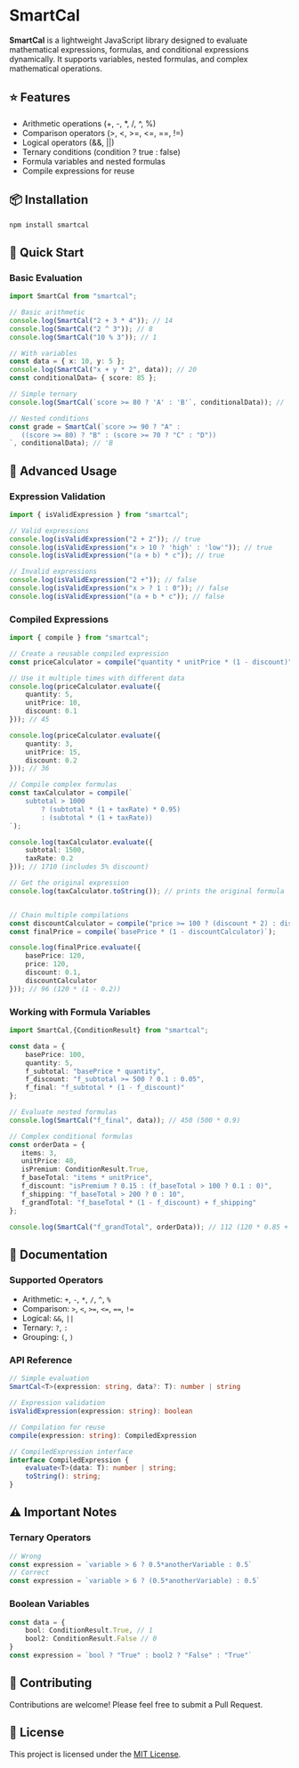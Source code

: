 # SmartCal

**SmartCal** is a lightweight JavaScript library designed to evaluate mathematical expressions, formulas, and conditional expressions dynamically. It supports variables, nested formulas, and complex mathematical operations.

## ⭐ Features

- Arithmetic operations (+, -, *, /, ^, %)
- Comparison operators (>, <, >=, <=, ==, !=)
- Logical operators (&&, ||)
- Ternary conditions (condition ? true : false)
- Formula variables and nested formulas
- Compile expressions for reuse

## 📦 Installation

```bash
npm install smartcal
```

## 🚀 Quick Start

### Basic Evaluation

```typescript
import SmartCal from "smartcal";

// Basic arithmetic
console.log(SmartCal("2 + 3 * 4")); // 14
console.log(SmartCal("2 ^ 3")); // 8
console.log(SmartCal("10 % 3")); // 1

// With variables
const data = { x: 10, y: 5 };
console.log(SmartCal("x + y * 2", data)); // 20
const conditionalData= { score: 85 };

// Simple ternary
console.log(SmartCal(`score >= 80 ? 'A' : 'B'`, conditionalData)); // 'A'

// Nested conditions
const grade = SmartCal(`score >= 90 ? "A" :
   ((score >= 80) ? "B" : (score >= 70 ? "C" : "D"))
`, conditionalData); // 'B
```

## 📘 Advanced Usage

### Expression Validation

```typescript
import { isValidExpression } from "smartcal";

// Valid expressions
console.log(isValidExpression("2 + 2")); // true
console.log(isValidExpression("x > 10 ? 'high' : 'low'")); // true
console.log(isValidExpression("(a + b) * c")); // true

// Invalid expressions
console.log(isValidExpression("2 +")); // false
console.log(isValidExpression("x > ? 1 : 0")); // false
console.log(isValidExpression("(a + b * c")); // false
```

### Compiled Expressions

```typescript
import { compile } from "smartcal";

// Create a reusable compiled expression
const priceCalculator = compile("quantity * unitPrice * (1 - discount)");

// Use it multiple times with different data
console.log(priceCalculator.evaluate({
    quantity: 5,
    unitPrice: 10,
    discount: 0.1
})); // 45

console.log(priceCalculator.evaluate({
    quantity: 3,
    unitPrice: 15,
    discount: 0.2
})); // 36

// Compile complex formulas
const taxCalculator = compile(`
    subtotal > 1000 
        ? (subtotal * (1 + taxRate) * 0.95)
        : (subtotal * (1 + taxRate))
`);

console.log(taxCalculator.evaluate({
    subtotal: 1500,
    taxRate: 0.2
})); // 1710 (includes 5% discount)

// Get the original expression
console.log(taxCalculator.toString()); // prints the original formula


// Chain multiple compilations
const discountCalculator = compile("price >= 100 ? (discount * 2) : discount");
const finalPrice = compile(`basePrice * (1 - discountCalculator)`);

console.log(finalPrice.evaluate({
    basePrice: 120,
    price: 120,
    discount: 0.1,
    discountCalculator
})); // 96 (120 * (1 - 0.2))
```

### Working with Formula Variables

```typescript
import SmartCal,{ConditionResult} from "smartcal";

const data = {
    basePrice: 100,
    quantity: 5,
    f_subtotal: "basePrice * quantity",
    f_discount: "f_subtotal >= 500 ? 0.1 : 0.05",
    f_final: "f_subtotal * (1 - f_discount)"
};

// Evaluate nested formulas
console.log(SmartCal("f_final", data)); // 450 (500 * 0.9)

// Complex conditional formulas
const orderData = {
   items: 3,
   unitPrice: 40,
   isPremium: ConditionResult.True,
   f_baseTotal: "items * unitPrice",
   f_discount: "isPremium ? 0.15 : (f_baseTotal > 100 ? 0.1 : 0)",
   f_shipping: "f_baseTotal > 200 ? 0 : 10",
   f_grandTotal: "f_baseTotal * (1 - f_discount) + f_shipping"
};

console.log(SmartCal("f_grandTotal", orderData)); // 112 (120 * 0.85 + 10)
```

## 📖 Documentation

### Supported Operators

- Arithmetic: `+`, `-`, `*`, `/`, `^`, `%`
- Comparison: `>`, `<`, `>=`, `<=`, `==`, `!=`
- Logical: `&&`, `||`
- Ternary: `?`, `:`
- Grouping: `(`, `)`

### API Reference

```typescript
// Simple evaluation
SmartCal<T>(expression: string, data?: T): number | string

// Expression validation
isValidExpression(expression: string): boolean

// Compilation for reuse
compile(expression: string): CompiledExpression

// CompiledExpression interface
interface CompiledExpression {
    evaluate<T>(data: T): number | string;
    toString(): string;
}
```

## ⚠️ Important Notes

### Ternary Operators

```typescript
// Wrong
const expression = `variable > 6 ? 0.5*anotherVariable : 0.5`
// Correct
const expression = `variable > 6 ? (0.5*anotherVariable) : 0.5`
```

### Boolean Variables

```typescript
const data = {
    bool: ConditionResult.True, // 1
    bool2: ConditionResult.False // 0
}
const expression = `bool ? "True" : bool2 ? "False" : "True"`
```

## 🤝 Contributing

Contributions are welcome! Please feel free to submit a Pull Request.

## 📄 License

This project is licensed under the [MIT License](./LISENCE).
